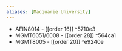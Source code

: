 ```yaml
---
aliases: [Macquarie University]
---
```


- AFIN8014 - [[order 16]] ^5710e3
- MGMT6051/6008 - [[order 28]] ^564ca1
- MGMT8005 - [[order 20]] ^e9240e